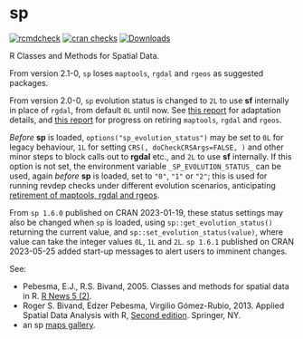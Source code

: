 # sp

[![rcmdcheck](https://github.com/edzer/sp/actions/workflows/rcmdcheck.yaml/badge.svg)](https://github.com/edzer/sp/actions/workflows/rcmdcheck.yaml)
[![cran checks](https://badges.cranchecks.info/worst/sp.svg)](https://cran.r-project.org/web/checks/check_results_sp.html)
[![Downloads](http://cranlogs.r-pkg.org/badges/sp?color=brightgreen)](http://www.r-pkg.org/pkg/sp)

R Classes and Methods for Spatial Data.

From version 2.1-0, `sp` loses `maptools`, `rgdal` and `rgeos` as suggested packages.

From version 2.0-0, `sp` evolution status is changed to `2L` to use **sf** internally in place of `rgdal`, from default `0L` until now. See [this report](https://r-spatial.org/r/2023/05/15/evolution4.html) for adaptation details, and [this report](https://r-spatial.org/r/2023/04/10/evolution3.html) for progress on retiring `maptools`, `rgdal` and `rgeos`.

*Before* **sp** is loaded, `options("sp_evolution_status")` may be set to `0L` for legacy behaviour, `1L` for setting `CRS(, doCheckCRSArgs=FALSE, )` and other minor steps to block calls out to **rgdal** etc., and `2L` to use **sf** internally. If this option is not set, the environment variable `_SP_EVOLUTION_STATUS_` can be used, again *before* **sp** is loaded, set to `"0"`, `"1"` or `"2"`; this is used for running revdep checks under different evolution scenarios, anticipating [retirement of maptools, rgdal and rgeos](https://r-spatial.org/r/2022/04/12/evolution.html).

From `sp 1.6.0` published on CRAN 2023-01-19, these status settings may also be changed when `sp` is loaded, using `sp::get_evolution_status()` returning the current value, and `sp::set_evolution_status(value)`, where value can take the integer values `0L`, `1L` and `2L`. `sp 1.6.1` published on CRAN 2023-05-25 added start-up messages to alert users to imminent changes.

See:

* Pebesma, E.J., R.S. Bivand, 2005. Classes and methods for spatial data in R. 
[R News 5 (2)](https://cran.r-project.org/doc/Rnews/Rnews_2005-2.pdf).
* Roger S. Bivand, Edzer Pebesma, Virgilio Gómez-Rubio, 2013. Applied Spatial Data 
Analysis with R, [Second edition](https://www.asdar-book.org/). Springer, NY.  
* an sp [maps gallery](https://edzer.github.io/sp).
